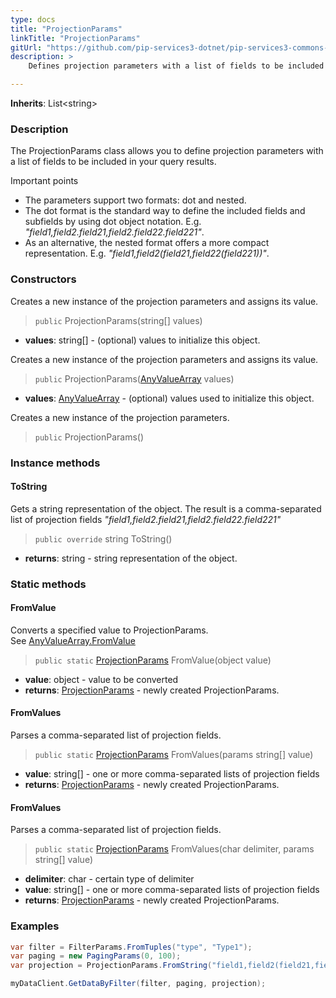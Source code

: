 ```yaml
---
type: docs
title: "ProjectionParams"
linkTitle: "ProjectionParams"
gitUrl: "https://github.com/pip-services3-dotnet/pip-services3-commons-dotnet"
description: > 
    Defines projection parameters with a list of fields to be included in the query results.

---
```


**Inherits**: List\<string\> 

### Description

The ProjectionParams class allows you to define projection parameters with a list of fields to be included in your query results. 

Important points

- The parameters support two formats: dot and nested.
- The dot format is the standard way to define the included fields and subfields by using dot object notation. E.g. *"field1,field2.field21,field2.field22.field221"*.
- As an alternative, the nested format offers a more compact representation. E.g. *"field1,field2(field21,field22(field221))"*.

### Constructors
Creates a new instance of the projection parameters and assigns its value.

> `public` ProjectionParams(string[] values)

- **values**: string[] - (optional) values to initialize this object.

Creates a new instance of the projection parameters and assigns its value.

> `public` ProjectionParams([AnyValueArray](../any_value_array) values)

- **values**: [AnyValueArray](../any_value_array) - (optional) values used to initialize this object.


Creates a new instance of the projection parameters.

> `public` ProjectionParams()


### Instance methods

#### ToString
Gets a string representation of the object.
The result is a comma-separated list of projection fields
*"field1,field2.field21,field2.field22.field221"*

> `public override` string ToString()

- **returns**: string - string representation of the object.

### Static methods

#### FromValue
Converts a specified value to ProjectionParams.  
See [AnyValueArray.FromValue](../any_value_array/#fromvalue)

> `public static` [ProjectionParams]() FromValue(object value)

- **value**: object -  value to be converted
- **returns**: [ProjectionParams]() - newly created ProjectionParams.


#### FromValues
Parses a comma-separated list of projection fields.

> `public static` [ProjectionParams]() FromValues(params string[]  value)

- **value**: string[] - one or more comma-separated lists of projection fields
- **returns**: [ProjectionParams]() - newly created ProjectionParams.


#### FromValues
Parses a comma-separated list of projection fields.

> `public static` [ProjectionParams]() FromValues(char delimiter, params string[]  value)

- **delimiter**: char - certain type of delimiter
- **value**: string[] - one or more comma-separated lists of projection fields
- **returns**: [ProjectionParams]() - newly created ProjectionParams.


### Examples

```cs
var filter = FilterParams.FromTuples("type", "Type1");
var paging = new PagingParams(0, 100);
var projection = ProjectionParams.FromString("field1,field2(field21,field22)");

myDataClient.GetDataByFilter(filter, paging, projection);
```
